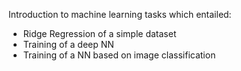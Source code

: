 Introduction to machine learning tasks which entailed:

  - Ridge Regression of a simple dataset
  - Training of a deep NN
  - Training of a NN based on image classification
